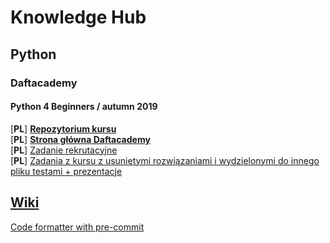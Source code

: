 # Knowledge Hub

## Python

### Daftacademy 
#### Python 4 Beginners / autumn 2019
[**PL**] [**Repozytorium kursu**](https://github.com/daftcode/daftacademy-python4beginners-autumn2019)  
[**PL**] [**Strona główna Daftacademy**](https://daftacademy.pl/)  
[**PL**] [Zadanie rekrutacyjne](https://github.com/daftcode/daftacademy-python4beginners-autumn2019/tree/master/zadanie_rekrutacyjne)  
[**PL**] [Zadania z kursu z usuniętymi rozwiązaniami i wydzielonymi do innego pliku testami + prezentacje](https://github.com/kMatejak/knowledge-hub/tree/master/daftacademy-python4beginners-autumn2019)

## [Wiki](https://github.com/kMatejak/knowledge-hub/wiki)  
[Code formatter with pre-commit](https://github.com/kMatejak/knowledge-hub/wiki/Code-formatter-with-pre-commit)
